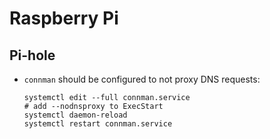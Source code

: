 # Raspberry Pi

## Pi-hole

- `connman` should be configured to not proxy DNS requests:
  ```shell
  systemctl edit --full connman.service
  # add --nodnsproxy to ExecStart
  systemctl daemon-reload
  systemctl restart connman.service
  ```
